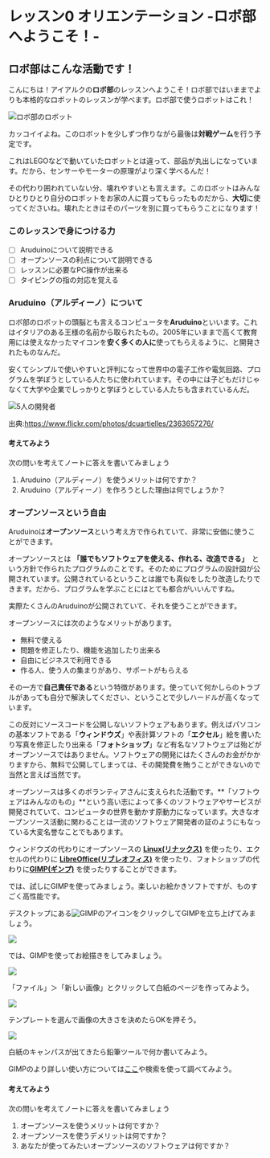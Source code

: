 # レッスン0 オリエンテーション -ロボ部へようこそ！-

## ロボ部はこんな活動です！

こんにちは！アイアルクの**ロボ部**のレッスンへようこそ！ロボ部ではいままでよりも本格的なロボットのレッスンが学べます。ロボ部で使うロボットはこれ！

![ロボ部のロボット](https://osoyoo.com/picture/V2.1_Arduino_Robot_Car/other/1.jpg)

カッコイイよね。このロボットを少しずつ作りながら最後は**対戦ゲーム**を行う予定です。

これはLEGOなどで動いていたロボットとは違って、部品が丸出しになっています。だから、センサーやモーターの原理がより深く学べるんだ！

その代わり囲われていない分、壊れやすいとも言えます。このロボットはみんなひとりひとり自分のロボットをお家の人に買ってもらったものだから、**大切**に使ってくださいね。壊れたときはそのパーツを別に買ってもらうことになります！

### このレッスンで身につける力

- [ ] Aruduinoについて説明できる
- [ ] オープンソースの利点について説明できる
- [ ] レッスンに必要なPC操作が出来る
- [ ] タイピングの指の対応を覚える

### Aruduino（アルディーノ）について

ロボ部のロボットの頭脳とも言えるコンピュータを**Aruduino**といいます。これはイタリアのある王様の名前から取られたもの。2005年にいままで高くて教育用には使えなかったマイコンを**安く多くの人に**使ってもらえるように、と開発されたものなんだ。

安くてシンプルで使いやすいと評判になって世界中の電子工作や電気回路、プログラムを学ぼうとしている人たちに使われています。その中には子どもだけじゃなくて大学や企業でしっかりと学ぼうとしている人たちも含まれているんだ。

![5人の開発者](image/developers_of_Aruduino.jpg)

出典:https://www.flickr.com/photos/dcuartielles/2363657276/

#### 考えてみよう　

次の問いを考えてノートに答えを書いてみましょう

1. Aruduino（アルディーノ）を使うメリットは何ですか？
2. Aruduino（アルディーノ）を作ろうとした理由は何でしょうか？

### オープンソースという自由

Aruduinoは**オープンソース**という考え方で作られていて、非常に安価に使うことができます。

オープンソースとは **「誰でもソフトウェアを使える、作れる、改造できる」**　という方針で作られたプログラムのことです。そのためにプログラムの設計図が公開されています。公開されているということは誰でも真似をしたり改造したりできます。だから、プログラムを学ぶことにはとても都合がいいんですね。

実際たくさんのAruduinoが公開されていて、それを使うことができます。

オープンソースには次のようなメリットがあります。

* 無料で使える
* 問題を修正したり、機能を追加したり出来る
* 自由にビジネスで利用できる
* 作る人、使う人の集まりがあり、サポートがもらえる

その一方で**自己責任である**という特徴があります。使っていて何かしらのトラブルがあっても自分で解決してください、ということで少しハードルが高くなっています。

この反対にソースコードを公開しないソフトウェアもあります。例えばパソコンの基本ソフトである「**ウィンドウズ**」や表計算ソフトの「**エクセル**」絵を書いたり写真を修正したり出来る「**フォトショップ**」など有名なソフトウェアは殆どがオープンソースではありません。ソフトウェアの開発にはたくさんのお金がかかりますから、無料で公開してしまっては、その開発費を賄うことができないので当然と言えば当然です。

オープンソースは多くのボランティアさんに支えられた活動です。**「ソフトウェアはみんなのもの」**という高い志によって多くのソフトウェアやサービスが開発されていて、コンピュータの世界を動かす原動力になっています。大きなオープンソース活動に関わることは一流のソフトウェア開発者の証のようにもなっている大変名誉なことでもあります。

ウィンドウズの代わりにオープンソースの [**Linux(リナックス)**](https://jp.ubuntu.com/) を使ったり、エクセルの代わりに [**LibreOffice(リブレオフィス)**](https://ja.libreoffice.org/) を使ったり、フォトショップの代わりに[**GIMP(ギンプ)**](https://www.gimp.org/) を使ったりすることができます。 

では、試しにGIMPを使ってみましょう。楽しいお絵かきソフトですが、ものすごく高性能です。

デスクトップにある![GIMP](image/gimp.png)のアイコンをクリックしてGIMPを立ち上げてみましょう。

![](image/gimp00.png)

では、GIMPを使ってお絵描きをしてみましょう。

![](image/gimp01.png)

「ファイル」＞「新しい画像」とクリックして白紙のページを作ってみよう。

![](image/gimp02.png)

テンプレートを選んで画像の大きさを決めたらOKを押そう。

![](image/gimp03.png)

白紙のキャンパスが出てきたら鉛筆ツールで何か書いてみよう。

GIMPのより詳しい使い方については[ここ](https://gazocustomize.com/gimp/)や検索を使って調べてみよう。



#### 考えてみよう　

次の問いを考えてノートに答えを書いてみましょう

1. オープンソースを使うメリットは何ですか？
2. オープンソースを使うデメリットは何ですか？
3. あなたが使ってみたいオープンソースのソフトウェアは何ですか？


